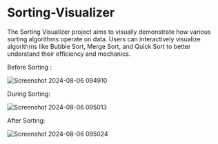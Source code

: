 # Sorting-Visualizer
The Sorting Visualizer project aims to visually demonstrate how various sorting algorithms operate on data. Users can interactively visualize algorithms like Bubble Sort, Merge Sort, and Quick Sort to better understand their efficiency and mechanics.

Before Sorting :

![Screenshot 2024-08-06 094910](https://github.com/user-attachments/assets/cf4873df-2cc0-481c-a42b-3b10103b2df3)

During Sorting:

![Screenshot 2024-08-06 095013](https://github.com/user-attachments/assets/f8fc702a-85d7-49df-a376-2352f63464ba)

After Sorting:

![Screenshot 2024-08-06 095024](https://github.com/user-attachments/assets/b49d71ae-0396-43fe-973d-5db720f9803f)

